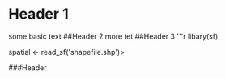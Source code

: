# Header 1
some basic text
##Header 2
more tet
##Header 3
'''r
libary(sf)

spatial <- read_sf('shapefile.shp')>

###Header